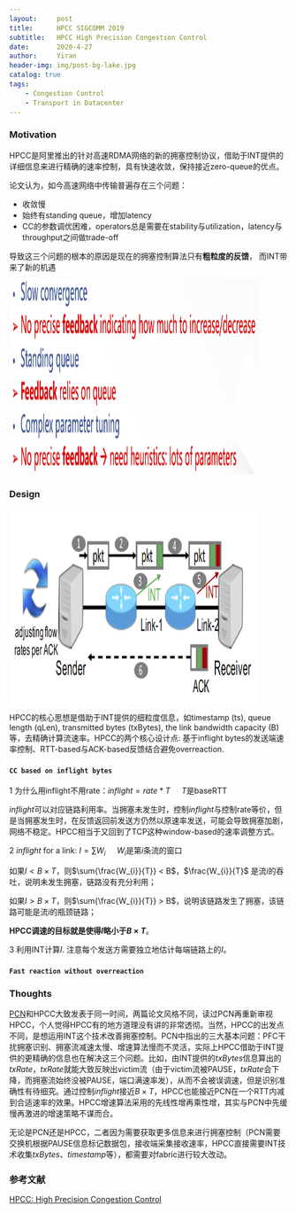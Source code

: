```yaml
---
layout:     post
title:      HPCC SIGCOMM 2019
subtitle:   HPCC High Precision Congestion Control
date:       2020-4-27
author:     Yiran
header-img: img/post-bg-lake.jpg
catalog: true
tags:
    - Congestion Control
    - Transport in Datacenter
---
```







### Motivation

HPCC是阿里推出的针对高速RDMA网络的新的拥塞控制协议，借助于INT提供的详细信息来进行精确的速率控制，具有快速收敛，保持接近zero-queue的优点。

论文认为，如今高速网络中传输普遍存在三个问题：

- 收敛慢
- 始终有standing queue，增加latency
- CC的参数调优困难，operators总是需要在stability与utilization，latency与throughput之间做trade-off


导致这三个问题的根本的原因是现在的拥塞控制算法只有**粗粒度的反馈**， 而INT带来了新的机遇

<img width="450" height="350" src="/img/post-hpcc-2.png"/>






### Design

<img width="450" height="350" src="/img/post-hpcc-1.png"/>

HPCC的核心思想是借助于INT提供的细粒度信息，如timestamp (ts), queue length (qLen), transmitted bytes (txBytes), the link bandwidth capacity (B) 等，去精确计算流速率。HPCC的两个核心设计点: 基于inflight bytes的发送端速率控制、RTT-based与ACK-based反馈结合避免overreaction.

#### ```CC based on inflight bytes```


1 为什么用inflight不用rate：$inflight = rate * T$       $\quad T$是baseRTT

  $inflight$可以对应链路利用率。当拥塞未发生时，控制$inflight$与控制rate等价，但是当拥塞发生时，在反馈返回前发送方仍然以原速率发送，可能会导致拥塞加剧，网络不稳定。HPCC相当于又回到了TCP这种window-based的速率调整方式。

2 $inflight$ for a link: $I = \sum{W_{i}}$       $\quad W_{i}$是第$i$条流的窗口

  如果$I < B \times T$，则$\sum{\frac{W_{i}}{T}} < B$，$\frac{W_{i}}{T}$ 是流$i$的吞吐，说明未发生拥塞，链路没有充分利用；

  如果$I > B \times T$，则$\sum{\frac{W_{i}}{T}} > B$，说明该链路发生了拥塞，该链路可能是流$i$的瓶颈链路；

  **HPCC调速的目标就是使得$I$略小于$B \times T$**。

3 利用INT计算$I$. 注意每个发送方需要独立地估计每端链路上的$I$。






#### ```Fast reaction without overreaction```



  

### Thoughts
[PCN](https://yi-ran.github.io/2020/03/26/PCN-NSDI-2020/)和HPCC大致发表于同一时间，两篇论文风格不同，读过PCN再重新审视HPCC，个人觉得HPCC有的地方道理没有讲的非常透彻。当然，HPCC的出发点不同，是想运用INT这个技术改善拥塞控制。PCN中指出的三大基本问题：PFC干扰拥塞识别、拥塞流减速太慢、增速算法慢而不灵活，实际上HPCC借助于INT提供的更精确的信息也在解决这三个问题。比如，由INT提供的$txBytes$信息算出的$txRate$，$txRate$就能大致反映出victim流（由于victim流被PAUSE，$txRate$会下降，而拥塞流始终没被PAUSE，端口满速率发），从而不会被误调速，但是识别准确性有待细究。通过控制$inflight$接近$B\times T$，HPCC也能接近PCN在一个RTT内减到合适速率的效果。HPCC增速算法采用的先线性增再乘性增，其实与PCN中先缓慢再激进的增速策略不谋而合。

无论是PCN还是HPCC，二者因为需要获取更多信息来进行拥塞控制（PCN需要交换机根据PAUSE信息标记数据包，接收端采集接收速率，HPCC直接需要INT技术收集$txBytes$、$timestamp$等），都需要对fabric进行较大改动。






### 参考文献

[HPCC: High Precision Congestion Control](https://liyuliang001.github.io/publications/hpcc.pdf)





